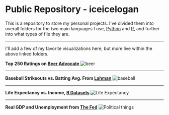 # Public Repository - iceicelogan
This is a repository to store my personal projects. I've divided them into overall folders for the two main languages I use, [Python](https://github.com/iceicelogan/public/tree/master/Python) and [R](https://github.com/iceicelogan/public/tree/master/R), and further into what types of file they are.

***

I'll add a few of my favorite visualizations here, but more live within the above linked folders.

**Top 250 Ratings on [Beer Advocate](https://www.beeradvocate.com/lists/top/)**
![beer](https://i.imgur.com/Y0xrTJi.png)

***

**Baseball Strikeouts vs. Batting Avg. From [Lahman](http://www.seanlahman.com/baseball-archive/statistics)**
![baseball](https://i.imgur.com/XeA1mS1.png)

***

**Life Expectancy vs. Income, [R Datasets](https://stat.ethz.ch/R-manual/R-devel/library/datasets/html/00Index.html)**
![Life Expectancy](https://i.imgur.com/SyXb0ub.png)


***

**Real GDP and Unemployment from [The Fed](https://fred.stlouisfed.org/)**
![Political things](https://i.imgur.com/EkUDd8q.png)

